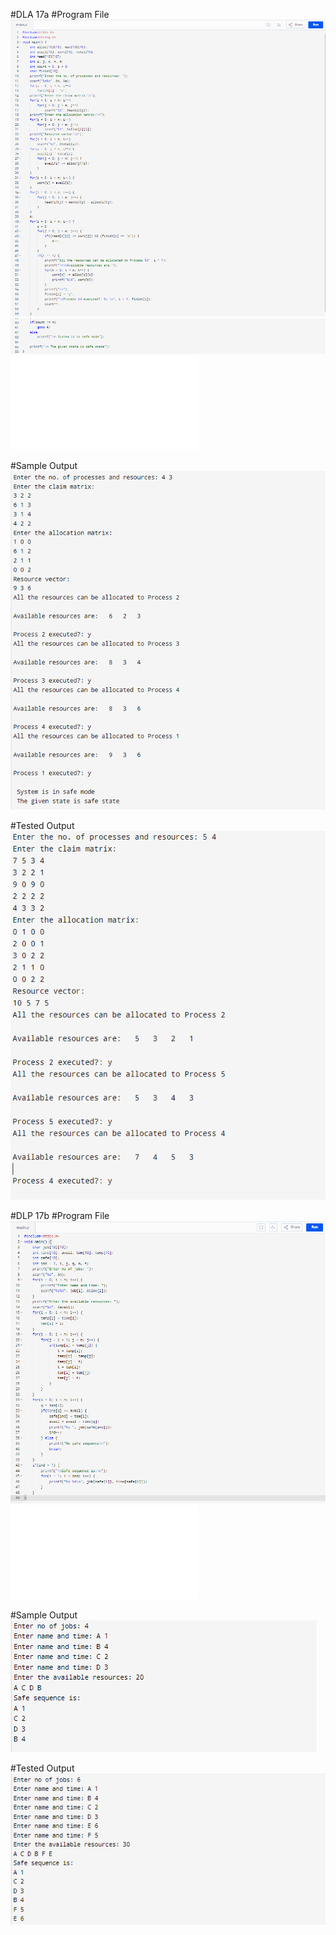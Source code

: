 #DLA 17a
#Program File
![program file](DLA_CODE_584.PNG)
![program file](DLA_CODE1_584.PNG)
![program file](DLA_584.c)

#Sample Output
![program file](DLA_IO_584.PNG)

#Tested Output
![program file](DLA_EO_584.PNG)



#DLP 17b
#Program File
![program file](DLP_CODE_584.PNG)
![program file](DLP_584.c)

#Sample Output
![program file](DLP_IO_584.PNG)

#Tested Output
![program file](DLP_EO_584.PNG)
